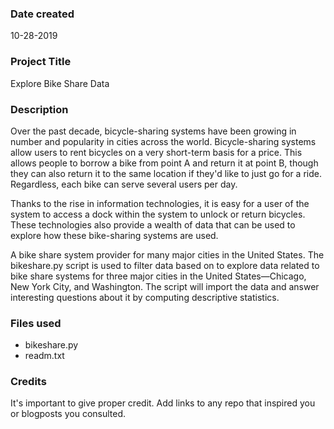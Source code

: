 ### Date created
10-28-2019

### Project Title
Explore Bike Share Data

### Description
Over the past decade, bicycle-sharing systems have been growing in number and popularity in cities across the world. Bicycle-sharing systems allow users to rent bicycles on a very short-term basis for a price. This allows people to borrow a bike from point A and return it at point B, though they can also return it to the same location if they'd like to just go for a ride. Regardless, each bike can serve several users per day.

Thanks to the rise in information technologies, it is easy for a user of the system to access a dock within the system to unlock or return bicycles. These technologies also provide a wealth of data that can be used to explore how these bike-sharing systems are used.

A bike share system provider for many major cities in the United States. The bikeshare.py script is used to filter data based on to explore data related to bike share systems for three major cities in the United States—Chicago, New York City, and Washington. The script will import the data and answer interesting questions about it by computing descriptive statistics.


### Files used
* bikeshare.py
* readm.txt

### Credits
It's important to give proper credit. Add links to any repo that inspired you or blogposts you consulted.

